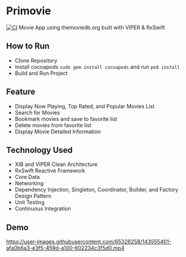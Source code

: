 # Primovie
[![CI](https://github.com/Dayton159/Primovie/actions/workflows/CI.yml/badge.svg)](https://github.com/Dayton159/Primovie/actions/workflows/CI.yml)
Movie App using themoviedb.org built with VIPER & RxSwift

## How to Run
- Clone Repository
- Install cocoapods `sudo gem install cocoapods` and run `pod install`
- Build and Run Project

## Feature
* Display Now Playing, Top Rated, and Popular Movies List
* Search for Movies
* Bookmark movies and save to favorite list
* Delete movies from favorite list
* Display Movie Detailed Information

## Technology Used
* XIB and VIPER Clean Architecture
* RxSwift Reactive Framework
* Core Data
* Networking
* Dependency Injection, Singleton, Coordinator, Builder, and Factory Design Pattern
* Unit Testing
* Continuous Integration

## Demo

https://user-images.githubusercontent.com/65326258/143555401-afa0b6a3-e3f5-459d-a100-602234c3f5d0.mp4
